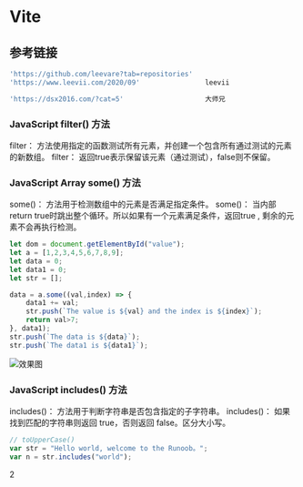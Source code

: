 # Vite

## 参考链接

```js
'https://github.com/leevare?tab=repositories'
'https://www.leevii.com/2020/09'                leevii

'https://dsx2016.com/?cat=5'                    大师兄
```

### JavaScript filter() 方法

filter： 方法使用指定的函数测试所有元素，并创建一个包含所有通过测试的元素的新数组。
filter： 返回true表示保留该元素（通过测试），false则不保留。

### JavaScript Array some() 方法

some()： 方法用于检测数组中的元素是否满足指定条件。
some()： 当内部return true时跳出整个循环。所以如果有一个元素满足条件，返回true , 剩余的元素不会再执行检测。

```js
let dom = document.getElementById("value");
let a = [1,2,3,4,5,6,7,8,9];
let data = 0;
let data1 = 0;
let str = [];

data = a.some((val,index) => {
    data1 += val;
    str.push(`The value is ${val} and the index is ${index}`);
    return val>7;
}, data1);
str.push(`The data is ${data}`);
str.push(`The data1 is ${data1}`);
```

![效果图](https://img-blog.csdnimg.cn/20200831155833861.bmp)

### JavaScript includes() 方法

includes()： 方法用于判断字符串是否包含指定的子字符串。
includes()： 如果找到匹配的字符串则返回 true，否则返回 false。区分大小写。

```js
// toUpperCase()
var str = "Hello world, welcome to the Runoob。";
var n = str.includes("world");
```

2
